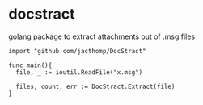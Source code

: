 # docstract
golang package to extract attachments out of .msg files

```
import "github.com/jacthomp/DocStract"

func main(){
  file, _ := ioutil.ReadFile("x.msg")
  
  files, count, err := DocStract.Extract(file)
}
